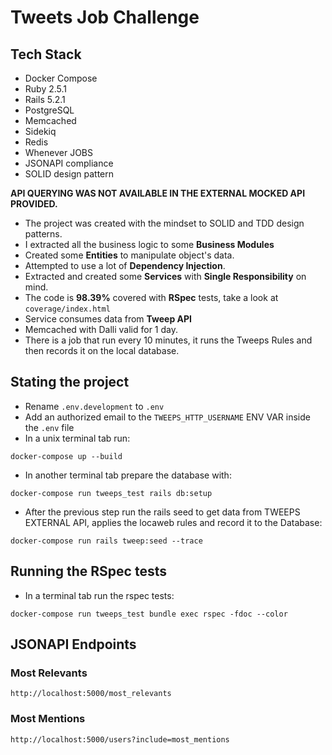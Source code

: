 # Tweets Job Challenge

## Tech Stack
- Docker Compose
- Ruby 2.5.1
- Rails 5.2.1
- PostgreSQL
- Memcached
- Sidekiq
- Redis
- Whenever JOBS
- JSONAPI compliance
- SOLID design pattern

**API QUERYING WAS NOT AVAILABLE IN THE EXTERNAL MOCKED API PROVIDED.**
- The project was created with the mindset to SOLID and TDD design patterns.
- I extracted all the business logic to some **Business Modules**
- Created some **Entities** to manipulate object's data.
- Attempted to use a lot of **Dependency Injection**.
- Extracted and created some **Services** with **Single Responsibility** on mind.
- The code is **98.39%** covered with **RSpec** tests, take a look at `coverage/index.html`
- Service consumes data from **Tweep API**
- Memcached with Dalli valid for 1 day.
- There is a job that run every 10 minutes, it runs the Tweeps Rules and then records it on the local database.


## Stating the project
- Rename `.env.development` to `.env`
- Add an authorized email to the `TWEEPS_HTTP_USERNAME` ENV VAR inside the `.env` file
- In a unix terminal tab run: 
```shell
docker-compose up --build
```
- In another terminal tab prepare the database with: 
```shell
docker-compose run tweeps_test rails db:setup
```
- After the previous step run the rails seed to get data from TWEEPS EXTERNAL API, applies the locaweb rules and record it to the Database: 
```shell
docker-compose run rails tweep:seed --trace
```

## Running the RSpec tests
- In a terminal tab run the rspec tests: 
```shell
docker-compose run tweeps_test bundle exec rspec -fdoc --color
```

## JSONAPI Endpoints

### Most Relevants
```http://localhost:5000/most_relevants```

### Most Mentions
```http://localhost:5000/users?include=most_mentions```